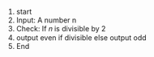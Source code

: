 1. start
2. Input: A number n
3. Check: If 𝑛 is divisible by 2
4. output even if divisible else output odd
5. End
